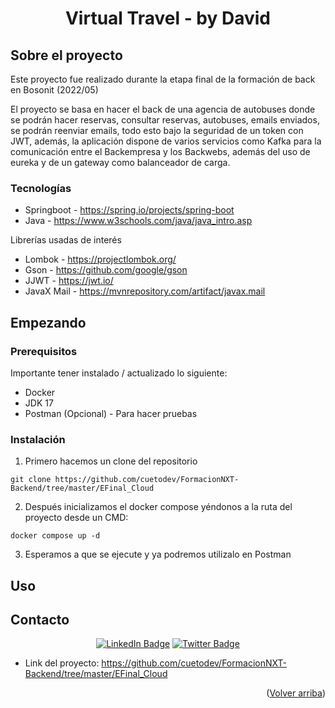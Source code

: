 
<div align="center">
  <h1 align="center"> Virtual Travel - by David</h1>
</div>

<!-- ABOUT THE PROJECT -->
<h2>Sobre el proyecto</h2>

Este proyecto fue realizado durante la etapa final de la formación de back en Bosonit (2022/05)

El proyecto se basa en hacer el back de una agencia de autobuses donde se podrán hacer reservas, consultar reservas, autobuses, emails enviados, se podrán reenviar emails, todo esto bajo la seguridad de un token con JWT, además, la aplicación dispone de varios servicios como Kafka para la comunicación entre el Backempresa y los Backwebs, además del uso de eureka y de un gateway como balanceador de carga.

### Tecnologías

* Springboot - https://spring.io/projects/spring-boot
* Java       - https://www.w3schools.com/java/java_intro.asp

Librerías usadas de interés

* Lombok     - https://projectlombok.org/
* Gson       - https://github.com/google/gson
* JJWT       - https://jwt.io/
* JavaX Mail - https://mvnrepository.com/artifact/javax.mail

<!-- GETTING STARTED -->
## Empezando

### Prerequisitos

Importante tener instalado / actualizado lo siguiente:
* Docker
* JDK 17
* Postman (Opcional) - Para hacer pruebas

### Instalación

1. Primero hacemos un clone del repositorio

```
git clone https://github.com/cuetodev/FormacionNXT-Backend/tree/master/EFinal_Cloud
```

2. Después inicializamos el docker compose yéndonos a la ruta del proyecto desde un CMD:

 ```
 docker compose up -d
 ```

3. Esperamos a que se ejecute y ya podremos utilizalo en Postman

<!-- USAGE EXAMPLES -->
## Uso



<!-- CONTACT -->
## Contacto

<p align="center">
  <a href="https://www.linkedin.com/in/david-cueto-garrido-2158a2227"><img src="https://img.shields.io/badge/LinkedIn-blue?style=for-the-badge&logo=linkedin&logoColor=white" alt="LinkedIn Badge"></a>
  <a href="https://www.twitter.com/davidcueto_dev"><img src="https://img.shields.io/badge/Twitter-blue?style=for-the-badge&logo=twitter&logoColor=white" alt="Twitter Badge"></a>
</p>

* Link del proyecto: https://github.com/cuetodev/FormacionNXT-Backend/tree/master/EFinal_Cloud

<p align="right">(<a href="#-virtual-travel---by-david">Volver arriba</a>)</p>
